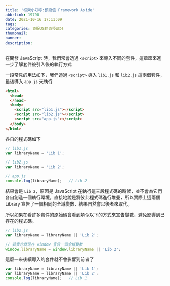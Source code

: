 ```yaml
---
title: '框架小叮嚀:預設值 Framework Aside'
abbrlink: 19790
date: 2021-10-16 17:11:09
tags:
categories: 克服JS的奇怪部分
thumbnail:
banner:
description:
---
```


在開發 JavaScript 時，我們常會透過 `<script>` 來導入不同的套件，這章節來進一步了解套件被引入後的執行方式

<!-- more -->

一段常見的用法如下，我們透過 `<script>` 導入 `lib1.js` 和 `lib2.js` 這兩個套件，最後導入 `app.js` 來執行

```html
<html>
  <head>
  </head>
  <body>
    <script src="lib1.js"></script>  
    <script src="lib2.js"></script>  
    <script src="app.js"></script>  
  </body>
</html>
```

各自的程式碼如下

```js
// lib1.js
var libraryName = 'Lib 1';

// lib2.js
var libraryName = 'Lib 2';

// app.js
console.log(libraryName);   // Lib 2
```

結果會是 `Lib 2`，原因是 JavaScript 在執行這三段程式碼的時候，並不會為它們各自創造一個執行環境，直接地說是將彼此程式碼進行堆疊，所以實際上這兩個 Library 宣告了一個相同的全域變數，結果自然會以後者來取代。

所以如果在看許多套件的原始碼會看到類似以下的方式來宣告變數，避免影響到已存在的程式碼。

```js
// lib2.js
var libraryName = libraryName || 'Lib 2';

// 其實也就是在 window 宣告一個全域變數
window.libraryName = window.libraryName || 'Lib 2';
```

這麼一來後續導入的套件就不會影響到前者了

```js
var libraryName = libraryName || 'Lib 1';
var libraryName = libraryName || 'Lib 2';
console.log(libraryName);   // Lib 1
```
